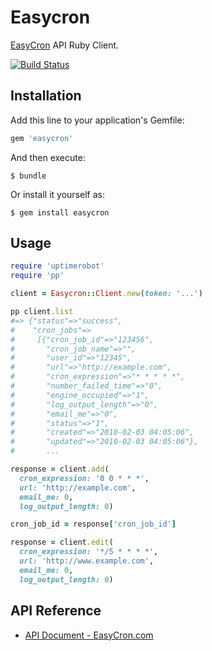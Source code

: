 # Easycron

[EasyCron](https://www.easycron.com/) API Ruby Client.

[![Build Status](https://travis-ci.org/winebarrel/easycron.svg?branch=master)](https://travis-ci.org/winebarrel/easycron)

## Installation

Add this line to your application's Gemfile:

```ruby
gem 'easycron'
```

And then execute:

    $ bundle

Or install it yourself as:

    $ gem install easycron

## Usage

```ruby
require 'uptimerobot'
require 'pp'

client = Easycron::Client.new(token: '...')

pp client.list
#=> {"status"=>"success",
#    "cron_jobs"=>
#     [{"cron_job_id"=>"123456",
#       "cron_job_name"=>"",
#       "user_id"=>"12345",
#       "url"=>"http://example.com",
#       "cron_expression"=>"* * * * *",
#       "number_failed_time"=>"0",
#       "engine_occupied"=>"1",
#       "log_output_length"=>"0",
#       "email_me"=>"0",
#       "status"=>"1",
#       "created"=>"2010-02-03 04:05:06",
#       "updated"=>"2010-02-03 04:05:06"},
#       ...

response = client.add(
  cron_expression: '0 0 * * *',
  url: 'http://example.com',
  email_me: 0,
  log_output_length: 0)

cron_job_id = response['cron_job_id']

response = client.edit(
  cron_expression: '*/5 * * * *',
  url: 'http://www.example.com',
  email_me: 0,
  log_output_length: 0)
```

## API Reference

- [API Document - EasyCron.com](https://www.easycron.com/document/)
